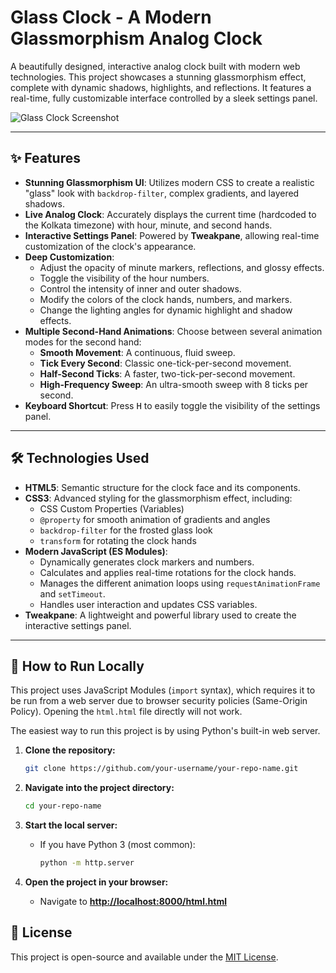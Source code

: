 # Glass Clock - A Modern Glassmorphism Analog Clock

A beautifully designed, interactive analog clock built with modern web technologies. This project showcases a stunning glassmorphism effect, complete with dynamic shadows, highlights, and reflections. It features a real-time, fully customizable interface controlled by a sleek settings panel.

![Glass Clock Screenshot](https://i.ibb.co/5hb6xNGC/Screenshot-2025-08-18-175705.png)

---

## ✨ Features

*   **Stunning Glassmorphism UI**: Utilizes modern CSS to create a realistic "glass" look with `backdrop-filter`, complex gradients, and layered shadows.
*   **Live Analog Clock**: Accurately displays the current time (hardcoded to the Kolkata timezone) with hour, minute, and second hands.
*   **Interactive Settings Panel**: Powered by **Tweakpane**, allowing real-time customization of the clock's appearance.
*   **Deep Customization**:
    *   Adjust the opacity of minute markers, reflections, and glossy effects.
    *   Toggle the visibility of the hour numbers.
    *   Control the intensity of inner and outer shadows.
    *   Modify the colors of the clock hands, numbers, and markers.
    *   Change the lighting angles for dynamic highlight and shadow effects.
*   **Multiple Second-Hand Animations**: Choose between several animation modes for the second hand:
    *   **Smooth Movement**: A continuous, fluid sweep.
    *   **Tick Every Second**: Classic one-tick-per-second movement.
    *   **Half-Second Ticks**: A faster, two-tick-per-second movement.
    *   **High-Frequency Sweep**: An ultra-smooth sweep with 8 ticks per second.
*   **Keyboard Shortcut**: Press <kbd>H</kbd> to easily toggle the visibility of the settings panel.

---

## 🛠️ Technologies Used

*   **HTML5**: Semantic structure for the clock face and its components.
*   **CSS3**: Advanced styling for the glassmorphism effect, including:
    *   CSS Custom Properties (Variables)
    *   `@property` for smooth animation of gradients and angles
    *   `backdrop-filter` for the frosted glass look
    *   `transform` for rotating the clock hands
*   **Modern JavaScript (ES Modules)**:
    *   Dynamically generates clock markers and numbers.
    *   Calculates and applies real-time rotations for the clock hands.
    *   Manages the different animation loops using `requestAnimationFrame` and `setTimeout`.
    *   Handles user interaction and updates CSS variables.
*   **Tweakpane**: A lightweight and powerful library used to create the interactive settings panel.

---

## 🚀 How to Run Locally

This project uses JavaScript Modules (`import` syntax), which requires it to be run from a web server due to browser security policies (Same-Origin Policy). Opening the `html.html` file directly will not work.

The easiest way to run this project is by using Python's built-in web server.

1.  **Clone the repository:**
    ```bash
    git clone https://github.com/your-username/your-repo-name.git
    ```

2.  **Navigate into the project directory:**
    ```bash
    cd your-repo-name
    ```

3.  **Start the local server:**
    *   If you have Python 3 (most common):
        ```bash
        python -m http.server
        ```

4.  **Open the project in your browser:**
    *   Navigate to **[http://localhost:8000/html.html](http://localhost:8000/html.html)**


## 📜 License

This project is open-source and available under the [MIT License](LICENSE).
